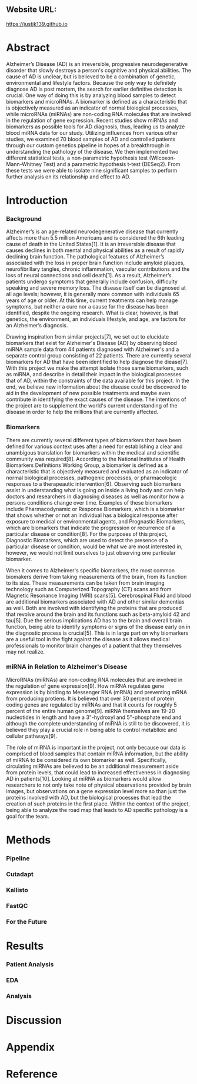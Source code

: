 ## Website URL: 
https://justjk139.github.io

# Abstract

Alzheimer’s Disease (AD) is an irreversible, progressive neurodegenerative disorder that slowly destroys a person's cognitive and physical abilities. The cause of AD is unclear, but is believed to be a combination of genetic, environmental and lifestyle factors. Because the only way to definitely diagnose AD is post mortem, the search for earlier definitive detection is crucial. One way of doing this is by analyzing blood samples to detect biomarkers and microRNAs. A biomarker is defined as a characteristic that is objectively measured as an indicator of normal biological processes, while microRNAs (miRNAs) are non-coding RNA molecules that are involved in the regulation of gene expression. Recent studies show miRNAs and biomarkers as possible tools for AD diagnosis, thus, leading us to analyze blood miRNA data for our study. Utilizing influences from various other studies, we examined 70 blood samples of AD and controlled patients through our custom genetics pipeline in hopes of a breakthrough in understanding the pathology of the disease. We then implemented two different statistical tests, a non-parametric hypothesis test (Wilcoxon-Mann-Whitney Test) and a parametric hypothesis t-test (DESeq2). From these tests we were able to isolate nine significant samples to perform further analysis on its relationship and effect to AD.

# Introduction

### Background

Alzheimer’s is an age-related neurodegenerative disease that currently affects more than 5.5 million Americans and is considered the 6th leading cause of death in the United States[1]. It is an irreversible disease that causes declines in both mental and physical abilities as a result of rapidly declining brain function. The pathological features of Alzheimer’s associated with the loss in proper brain function include amyloid plaques, neurofibrillary tangles, chronic inflammation, vascular contributions and the loss of neural connections and cell death[1]. As a result, Alzheimer’s patients undergo symptoms that generally include confusion, difficulty speaking and severe memory loss. The disease itself can be diagnosed at all age levels; however, it is generally more common with individuals 65 years of age or older. At this time, current treatments can help manage symptoms, but neither a cure nor a cause for the disease has been identified, despite the ongoing research. What is clear, however, is that genetics, the environment, an individuals lifestyle, and age, are factors for an Alzheimer’s diagnosis. 

Drawing inspiration from similar projects[7], we set out to elucidate biomarkers that exist for Alzheimer's Disease (AD) by observing blood miRNA sample data from 44 patients diagnosed with Alzheimer's and a separate control group consisting of 22 patients. There are currently several biomarkers for AD that have been identified to help diagnose the diease[7]. With this project we make the attempt isolate those same biomarkers, such as miRNA, and describe in detail their impact in the biological processes that of AD, within the constraints of the data available for this project. In the end, we believe new information about the disease could be discovered to aid in the development of new possible treatments and maybe even contribute in identifying the exact causes of the disease. The intentions of the project are to supplement the world's current understanding of the disease in order to help the millions that are currently affected.

### Biomarkers

There are currently several different types of biomarkers that have been defined for various context uses after a need for establishing a clear and unambigous translation for biomarkers within the medical and scientific community was required[8]. According to the National Institutes of Health Biomarkers Definitions Working Group, a biomarker is defined as a characteristic that is objectively measured and evaluated as an indicator of normal biological processes, pathogenic processes, or pharmacologic responses to a therapeautic intervention[6]. Observing such biomarkers assist in understanding what is going on inside a living body and can help doctors and researchers in diagnosing diseases as well as monitor how a persons conditions change over time. Examples of these biomarkers include Pharmacodynamic or Response Biomarkers, which is a biomarker that shows whether or not an individual has a biological response after exposure to medical or environmental agents, and Prognastic Biomarkers, which are biomarkers that indicate the progression or recurrence of a particular disease or condition[8]. For the purposes of this project, Diagnostic Biomarkers, which are used to detect the presence of a particular disease or condition, would be what we are most interested in, however, we would not limit ourselves to just observing one particular biomarker. 

When it comes to Alzheimer's specific biomarkers, the most common biomakers derive from taking measurements of the brain, from its function to its size. These measurements can be taken from brain imaging technology such as Computerized Topography (CT) scans and from Magnetic Resonance Imaging (MRI) scans[5]. Cerebrospinal Fluid and blood are additional biomarkers associated with AD and other similar dementias as well. Both are involved with identifying the proteins that are produced that revolve around the brain and its functions such as beta-amyloid 42 and tau[5]. Due the serious implications AD has to the brain and overall brain function, being able to identify symptoms or signs of the disease early on in the diagnostic process is crucial[5]. This is in large part on why biomarkers are a useful tool in the fight against the disease as it allows medical professionals to monitor brain changes of a patient that they themselves may not realize. 

### miRNA in Relation to Alzheimer's Disease

MicroRNAs (miRNAs) are non-coding RNA molecules that are involved in the regulation of gene expression[9]. How miRNA regulates gene expression is by binding to Messenger RNA (mRNA) and preventing mRNA from producing protiens. It is believed that over 30 percent of protein coding genes are regulated by miRNAs and that it counts for roughly 5 percent of the entire human genome[9]. miRNA themselves are 19-20 nucleotides in length and have a 3"-hydroxyl and 5"-phosphate end and although the complete understanding of miRNA is still to be discovered, it is believed they play a crucial role in being able to control metablloic and cellular pathways[9]. 

The role of miRNA is important in the project, not only because our data is comprised of blood samples that contain miRNA information, but the ability of miRNA to be considered its own biomarker as well. Specifically, circulating miRNAs are believed to be an additional measurement aside from protein levels, that could lead to increased effectiveness in diagnosing AD in patients[10]. Looking at miRNA as biomarkers would allow researchers to not only take note of physical observations provided by brain images, but observations on a gene expression level more so than just the proteins involved with AD, but the biological processes that lead the creation of such proteins in the first place. Within the context of the project, being able to analyze the road map that leads to AD specific pathology is a goal for the team.

# Methods

### Pipeline
### Cutadapt
### Kallisto
### FastQC
### For the Future

# Results

### Patient Analysis
### EDA
### Analysis


# Discussion

# Appendix

# Reference
